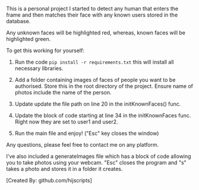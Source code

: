 This is a personal project I started to detect any human that enters the frame and then matches their face with any known users stored in the database.

Any unknown faces will be highlighted red, whereas, known faces will be highlighted green.

To get this working for yourself: 

1. Run the code ```pip install -r requirements.txt``` this will install all necessary libraries.

2. Add a folder containing images of faces of people you want to be authorised. Store this in the root directory of the project. Ensure name of photos include the name of the person.

3. Update update the file path on line 20 in the initKnownFaces() func.

4. Update the block of code starting at line 34 in the initKnownFaces func. Right now they are set to user1 and user2.

5. Run the main file and enjoy! ("Esc" key closes the window)

Any questions, please feel free to contact me on any platform.

I've also included a generateImages file which has a block of code allowing you to take photos using your webcam. "Esc" closes the program and "s" takes a photo and stores it in a folder it creates.

[Created By: github.com/hijscripts]


